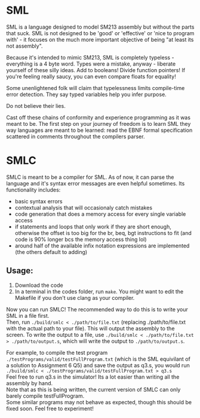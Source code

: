 # SML

SML is a language designed to model SM213 assembly but without the parts that suck.
SML is not designed to be 'good' or 'effective' or 'nice to program with' - it
focuses on the much more important objective of being "at least its not assembly".  

Because it's intended to mimic SM213, SML is completely typeless - everything is a 4 byte word.
Types were a mistake, anyway - liberate yourself of these silly ideas. Add to booleans! Divide function pointers!
If you're feeling really saucy, you can even compare floats for equality!  

Some unenlightened folk will claim that typelessness limits compile-time error detection. They say
typed variables help you infer purpose.  

Do not believe their lies.  

Cast off these chains of conformity and experience programming as it was meant to be. The first
step on your journey of freedom is to learn SML they way languages are meant to be learned:
read the EBNF formal specification scattered in comments throughout the compilers parser.

# SMLC

SMLC is meant to be a compiler for SML. As of now, it can parse the language and it's syntax
error messages are even helpful sometimes. Its functionality includes:
- basic syntax errors
- contextual analysis that will occasionaly catch mistakes
- code generation that does a memory access for every single variable access
- if statements and loops that only work if they are short enough, otherwise the offset is too big 
for the br, beq, bgt instructions to fit (and code is 90% longer bcs the memory access thing lol)
- around half of the available infix notation expressions are implemented (the others default to adding)

## Usage:
1. Download the code
2. In a terminal in the codes folder, run `make`. You might want to edit the Makefile if you don't use clang as your compiler.

Now you can run SMLC! The recommended way to do this is to write your SML in a file first.  
Then, run `./build/smlc < ./path/to/file.txt` (replacing ./path/to/file.txt with the actual path to your file). This will output the assembly to the screen. To write the output to a file, use
`./build/smlc < ./path/to/file.txt > ./path/to/output.s`, which will write the output to `./path/to/output.s`.  

For example, to compile the test program `./testPrograms/valid/testFullProgram.txt` (which is the SML equivilant of a solution to Assignment 6 Q5) and save the output as q3.s, you would run  
`./build/smlc < ./testPrograms/valid/testFullProgram.txt > q3.s`  
Feel free to run q3.s in the simulator! Its a lot easier than writing all the assembly by hand.  
Note that as this is being written, the current version of SMLC can only barely compile testFullProgram.  
Some similar programs may not behave as expected, though this should be fixed soon. Feel free to experiment!
